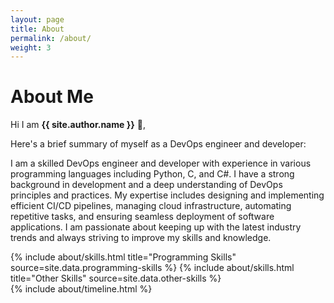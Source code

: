 ```yaml
---
layout: page
title: About
permalink: /about/
weight: 3
---
```


# **About Me**

Hi I am **{{ site.author.name }}** :wave:,<br>

Here's a brief summary of myself as a DevOps engineer and developer:

I am a skilled DevOps engineer and developer with experience in various programming languages including Python, C, and C#. I have a strong background in development and a deep understanding of DevOps principles and practices. My expertise includes designing and implementing efficient CI/CD pipelines, managing cloud infrastructure, automating repetitive tasks, and ensuring seamless deployment of software applications. I am passionate about keeping up with the latest industry trends and always striving to improve my skills and knowledge.
<div class="row">
{% include about/skills.html title="Programming Skills" source=site.data.programming-skills %}
{% include about/skills.html title="Other Skills" source=site.data.other-skills %}
</div>

<div class="row">
{% include about/timeline.html %}
</div>